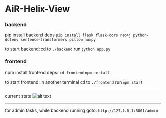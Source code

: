 # AiR-Helix-View


### backend

pip install backend deps
```pip install flask flask-cors neo4j python-dotenv sentence-transformers pillow numpy```

to start backend:
cd to ```./backend```
run ```python app.py```


### frontend

npm install frontend deps:
```cd frontend```
```npm install```

to start frontend:
in another terminal
cd to ```./frontend```
run ```npm start```

---

current state
![alt text](image-4.png)


---

for admin tasks, while backend running goto:
```http://127.0.0.1:5001/admin```
